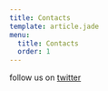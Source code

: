 ```yaml
---
title: Contacts
template: article.jade
menu: 
  title: Contacts
  order: 1
---
```


follow us on [twitter](https://twitter.com/)